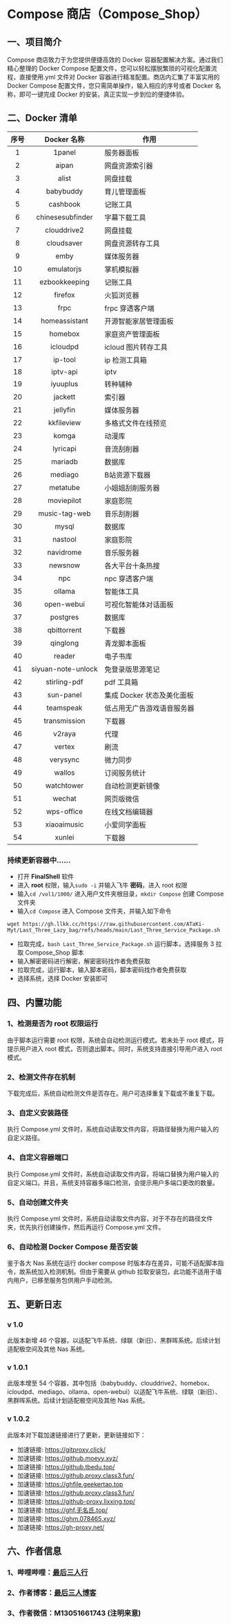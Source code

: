 # Compose 商店（Compose_Shop）
## 一、项目简介
Compose 商店致力于为您提供便捷高效的 Docker 容器配置解决方案。通过我们精心整理的 Docker Compose 配置文件，您可以轻松摆脱繁琐的可视化配置流程，直接使用.yml 文件对 Docker 容器进行精准配置。商店内汇集了丰富实用的 Docker Compose 配置文件，您只需简单操作，输入相应的序号或者 Docker 名称，即可一键完成 Docker 的安装，真正实现一步到位的便捷体验。

## 二、Docker 清单
| 序号 | Docker 名称 | 作用 |
| :---: | :---: | --- |
| 1 | 1panel | 服务器面板 |
| 2 | aipan | 网盘资源索引器 |
| 3 | alist | 网盘挂载 |
| 4 | babybuddy | 育儿管理面板 |
| 5 | cashbook | 记账工具 |
| 6 | chinesesubfinder | 字幕下载工具 |
| 7 | clouddrive2 | 网盘挂载 |
| 8 | cloudsaver | 网盘资源转存工具 |
| 9 | emby | 媒体服务器 |
| 10 | emulatorjs | 掌机模拟器 |
| 11 | ezbookkeeping | 记账工具 |
| 12 | firefox | 火狐浏览器 |
| 13 | frpc | frpc 穿透客户端 |
| 14 | homeassistant | 开源智能家居管理面板 |
| 15 | homebox | 家庭资产管理面板 |
| 16 | icloudpd | icloud 图片转存工具 |
| 17 | ip-tool | ip 检测工具箱 |
| 18 | iptv-api | iptv |
| 19 | iyuuplus | 转种辅种 |
| 20 | jackett | 索引器 |
| 21 | jellyfin | 媒体服务器 |
| 22 | kkfileview | 多格式文件在线预览 |
| 23 | komga | 动漫库 |
| 24 | lyricapi | 音流刮削器 |
| 25 | mariadb | 数据库 |
| 26 | mediago | B站资源下载器 |
| 27 | metatube | 小姐姐刮削服务器 |
| 28 | moviepilot | 家庭影院 |
| 29 | music-tag-web | 音乐刮削器 |
| 30 | mysql | 数据库 |
| 31 | nastool | 家庭影院 |
| 32 | navidrome | 音乐服务器 |
| 33 | newsnow | 各大平台十条热搜 |
| 34 | npc | npc 穿透客户端 |
| 35 | ollama | 智能体工具 |
| 36 | open-webui | 可视化智能体对话面板 |
| 37 | postgres | 数据库 |
| 38 | qbittorrent | 下载器 |
| 39 | qinglong | 青龙脚本面板 |
| 40 | reader | 电子书库 |
| 41 | siyuan-note-unlock | 免登录版思源笔记 |
| 42 | stirling-pdf | pdf 工具箱 |
| 43 | sun-panel | 集成 Docker 状态及美化面板 |
| 44 | teamspeak | 低占用无广告游戏语音服务器 |
| 45 | transmission | 下载器 |
| 46 | v2raya | 代理 |
| 47 | vertex | 刷流 |
| 48 | verysync | 微力同步 |
| 49 | wallos | 订阅服务统计 |
| 50 | watchtower | 自动检测更新镜像 |
| 51 | wechat | 网页版微信 |
| 52 | wps-office | 在线文档编辑器 |
| 53 | xiaoaimusic | 小爱同学面板 |
| 54 | xunlei | 下载器 |

### 持续更新容器中......

* 打开 **FinalShell** 软件
* 进入 **root** 权限，输入`sudo -i` 并输入飞牛 **密码**，进入 root 权限
* 输入`cd /vol1/1000/` 进入用户文件夹根目录，`mkdir Compose` 创建 Compose 文件夹
* 输入`cd Compose` 进入 Compose 文件夹，并输入如下命令

```
wget https://gh.llkk.cc/https://raw.githubusercontent.com/ATaKi-Myt/Last_Three_Lazy_bag/refs/heads/main/Last_Three_Service_Package.sh
```

* 拉取完成，`bash Last_Three_Service_Package.sh` 运行脚本，选择服务 3 拉取 Compose\_Shop 脚本
* 输入解密密码进行解密，解密密码找作者免费获取
* 拉取完成，运行脚本，输入脚本密码，脚本密码找作者免费获取
* 选择系统，选择 Docker 安装即可
  
## 四、内置功能
### 1、检测是否为 root 权限运行
由于脚本运行需要 root 权限，系统会自动检测运行模式。若未处于 root 模式，将提示用户进入 root 模式，否则退出脚本。同时，系统支持直接引导用户进入 root 模式。
### 2、检测文件存在机制
下载完成后，系统自动检测文件是否存在。用户可选择重复下载或不重复下载。
### 3、自定义安装路径
执行 Compose.yml 文件时，系统自动读取文件内容，将路径替换为用户输入的自定义路径。
### 4、自定义容器端口
执行 Compose.yml 文件时，系统自动读取文件内容，将端口替换为用户输入的自定义端口。并且，系统支持容器多端口检测，会提示用户多端口更改的数量。
### 5、自动创建文件夹
执行 Compose.yml 文件时，系统自动读取文件内容，对于不存在的路径文件夹，优先执行创建操作，然后再运行 Compose.yml 文件。
### 6、自动检测 Docker Compose 是否安装
鉴于各大 Nas 系统在运行 docker compose 时版本存在差异，可能不适配脚本指令，故系统加入检测机制。但由于需要从 github 拉取安装包，此功能不适用于墙内用户，已移至服务包供用户手动检测。
## 五、更新日志
### v 1.0
此版本新增 46 个容器，以适配飞牛系统、绿联（新旧）、黑群晖系统。后续计划适配极空间及其他 Nas 系统。
### v 1.0.1
此版本增至 54 个容器，其中包括（babybuddy、clouddrive2、homebox、icloudpd、mediago、ollama、open-webui）以适配飞牛系统、绿联（新旧）、黑群晖系统。后续计划适配极空间及其他 Nas 系统。
### v 1.0.2
此版本对下载加速链接进行了更新，更新链接如下：
* 加速链接: https://gitproxy.click/
* 加速链接: https://github.moeyy.xyz/
* 加速链接: https://github.tbedu.top/
* 加速链接: https://github.proxy.class3.fun/
* 加速链接: https://ghfile.geekertao.top
* 加速链接: https://github.proxy.class3.fun/
* 加速链接: https://github-proxy.lixxing.top/
* 加速链接: https://ghf.无名氏.top/
* 加速链接: https://ghm.078465.xyz/
* 加速链接: https://gh-proxy.net/
## 六、作者信息
### 1、哔哩哔哩：[最后三人行](https://space.bilibili.com/3546844344879871?spm_id_from=333.1007.0.0)
### 2、作者博客：[最后三人博客](https://bk.010322.xyz/)
### 3、作者微信：M13051661743 (注明来意)
